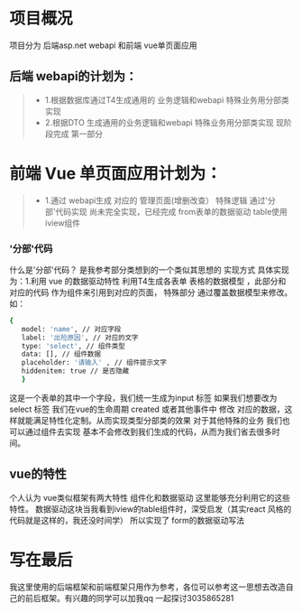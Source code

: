 # 项目概况
项目分为 后端asp.net webapi 和前端 vue单页面应用
## 后端 webapi的计划为：
  > * 1.根据数据库通过T4生成通用的 业务逻辑和webapi 特殊业务用分部类实现
  > * 2.根据DTO 生成通用的业务逻辑和webapi 特殊业务用分部类实现
  现阶段完成 第一部分
# 前端 Vue 单页面应用计划为：
   > * 1.通过 webapi生成 对应的 管理页面(增删改查） 特殊逻辑 通过'分部'代码实现
   尚未完全实现，已经完成 from表单的数据驱动 table使用iview组件
   ### '分部'代码
   什么是'分部'代码？ 是我参考部分类想到的一个类似其思想的 实现方式
   具体实现为：1.利用 vue 的数据驱动特性 利用T4生成各表单 表格的数据模型 ，此部分和对应的代码 作为组件来引用到对应的页面，
   特殊部分 通过覆盖数据模型来修改。如：
   ``` bash
   {
      model: 'name', // 对应字段
      label: '出险原因', // 对应的文字
      type: 'select', // 组件类型
      data: [], // 组件数据
      placeholder: '请输入' , // 组件提示文字
      hiddenitem: true // 是否隐藏
      }
 ```    
这是一个表单的其中一个字段，我们统一生成为input 标签 如果我们想要改为 select 标签 我们在vue的生命周期 created 或者其他事件中
修改 对应的数据，这样就能满足特性化定制。从而实现类型分部类的效果
对于其他特殊的业务 我们也可以通过组件去实现 基本不会修改到我们生成的代码，从而为我们省去很多时间。
## vue的特性
个人认为 vue类似框架有两大特性 组件化和数据驱动 这里能够充分利用它的这些特性。
数据驱动这块当我看到iview的table组件时，深受启发（其实react 风格的代码就是这样的，我还没时间学） 所以实现了 form的数据驱动写法
# 写在最后
我这里使用的后端框架和前端框架只用作为参考，各位可以参考这一思想去改造自己的前后框架。有兴趣的同学可以加我qq 一起探讨3035865281 
